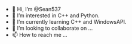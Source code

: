 - 👋 Hi, I’m @Sean537
- 👀 I’m interested in C++ and Python.
- 🌱 I’m currently learning C++ and WindowsAPI.
- 💞️ I’m looking to collaborate on ...
- 📫 How to reach me ...

<!---
Sean537/Sean537 is a ✨ special ✨ repository because its `README.md` (this file) appears on your GitHub profile.
You can click the Preview link to take a look at your changes.
--->
